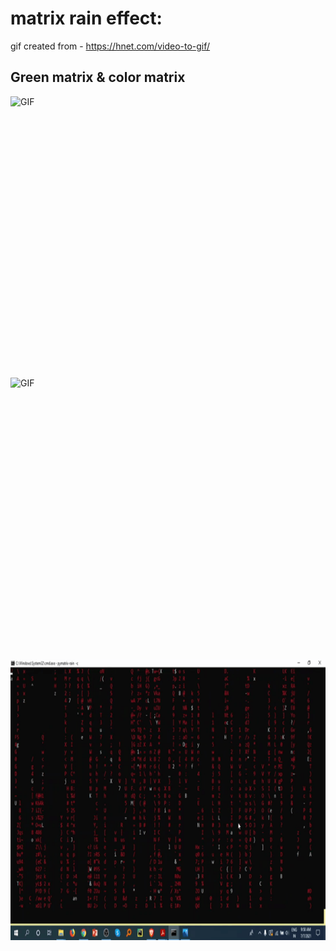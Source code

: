 # matrix rain effect:
gif created from - https://hnet.com/video-to-gif/

## Green matrix & color matrix
 <img align="right" alt="GIF" src="https://github.com/HotuRam/cmatrix/blob/main/gifs/matrix.gif?raw=true" width="910" height="450" />
<img align="right" alt="GIF" src="https://github.com/HotuRam/cmatrix/blob/main/gifs/mixed-%20matrix.gif?raw=true" width="910" height="450" />
 <img align="right" alt="GIF" src="https://github.com/HotuRam/cmatrix/blob/main/gifs/red%20matrix.gif?raw=true" width="910" height="450" />

